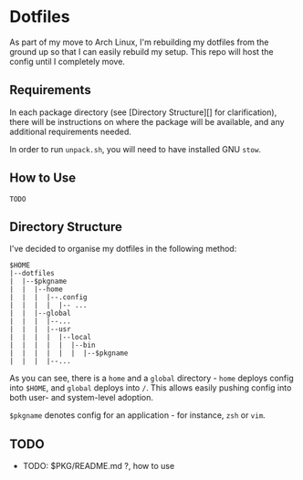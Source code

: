 # Dotfiles

As part of my move to Arch Linux, I'm rebuilding my dotfiles from the ground up so that I can easily rebuild my setup. This repo will host the config until I completely move.

## Requirements

In each package directory (see [Directory Structure][] for clarification), there will be instructions on where the package will be available, and any additional requirements needed.

In order to run `unpack.sh`, you will need to have installed GNU `stow`.

## How to Use

`TODO`

## Directory Structure

I've decided to organise my dotfiles in the following method:

```
$HOME
|--dotfiles
|  |--$pkgname
|  |  |--home
|  |  |  |--.config
|  |  |  |  |-- ...
|  |  |--global
|  |  |  |--...
|  |  |  |--usr
|  |  |  |  |--local
|  |  |  |  |  |--bin
|  |  |  |  |  |  |--$pkgname
|  |  |  |--...
```

As you can see, there is a `home` and a `global` directory - `home` deploys config into `$HOME`, and `global` deploys into `/`. This allows easily pushing config into both user- and system-level adoption.

`$pkgname` denotes config for an application - for instance, `zsh` or `vim`.

## TODO

- TODO: $PKG/README.md ?, how to use
